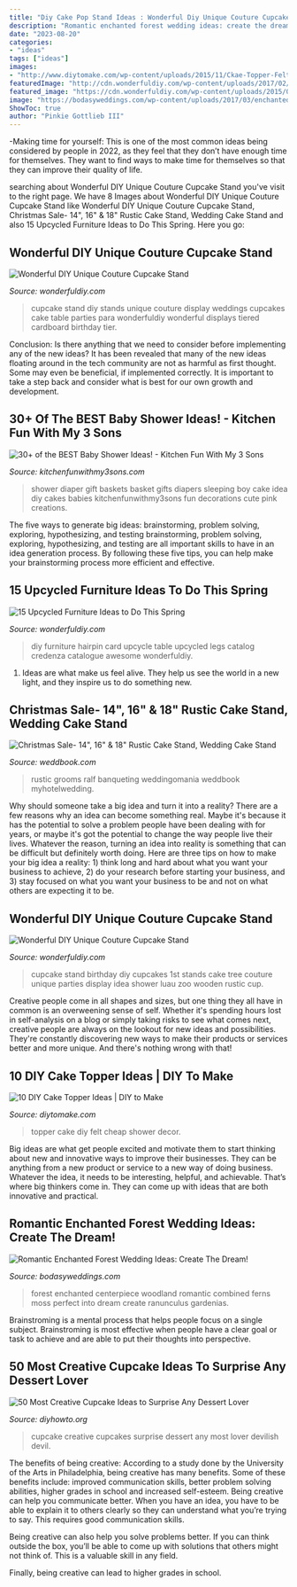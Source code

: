 ```yaml
---
title: "Diy Cake Pop Stand Ideas : Wonderful Diy Unique Couture Cupcake Stand"
description: "Romantic enchanted forest wedding ideas: create the dream!"
date: "2023-08-20"
categories:
- "ideas"
tags: ["ideas"]
images:
- "http://www.diytomake.com/wp-content/uploads/2015/11/Ckae-Topper-Felt.jpg"
featuredImage: "http://cdn.wonderfuldiy.com/wp-content/uploads/2017/02/Card-catalogue-credenza.jpg"
featured_image: "https://cdn.wonderfuldiy.com/wp-content/uploads/2015/04/Couture-Cupcake-Stand-4.jpg"
image: "https://bodasyweddings.com/wp-content/uploads/2017/03/enchanted-forest-centerpiece.jpg"
ShowToc: true
author: "Pinkie Gottlieb III"
---
```



-Making time for yourself: This is one of the most common ideas being considered by people in 2022, as they feel that they don’t have enough time for themselves. They want to find ways to make time for themselves so that they can improve their quality of life.

	

		
searching about Wonderful DIY Unique Couture Cupcake Stand you've visit to the right page. We have 8 Images about Wonderful DIY Unique Couture Cupcake Stand like Wonderful DIY Unique Couture Cupcake Stand, Christmas Sale- 14&quot;, 16&quot; &amp; 18&quot; Rustic Cake Stand, Wedding Cake Stand and also 15 Upcycled Furniture Ideas to Do This Spring. Here you go:
		
    
## Wonderful DIY Unique Couture Cupcake Stand

<img loading=lazy src="https://cdn.wonderfuldiy.com/wp-content/uploads/2015/04/Couture-Cupcake-Stand-4.jpg" onerror="this.onerror=null;this.src='https://tse1.mm.bing.net/th?id=OIP.14_7XjRssVlEpz1C2409YAHaMx&amp;pid=15.1';" alt="Wonderful DIY Unique Couture Cupcake Stand">

_Source: wonderfuldiy.com_

>cupcake stand diy stands unique couture display weddings cupcakes cake table parties para wonderfuldiy wonderful displays tiered cardboard birthday tier. 

	

Conclusion: Is there anything that we need to consider before implementing any of the new ideas?
It has been revealed that many of the new ideas floating around in the tech community are not as harmful as first thought. Some may even be beneficial, if implemented correctly. It is important to take a step back and consider what is best for our own growth and development.

    
## 30+ Of The BEST Baby Shower Ideas! - Kitchen Fun With My 3 Sons

<img loading=lazy src="https://kitchenfunwithmy3sons.com/wp-content/uploads/2016/06/the-best-baby-shower-ideas-diaper-cakes-food-gifts-26.jpg" onerror="this.onerror=null;this.src='https://tse1.mm.bing.net/th?id=OIP.p8vSlVnhsVhj1DLYC4RT9wAAAA&amp;pid=15.1';" alt="30+ of the BEST Baby Shower Ideas! - Kitchen Fun With My 3 Sons">

_Source: kitchenfunwithmy3sons.com_

>shower diaper gift baskets basket gifts diapers sleeping boy cake idea diy cakes babies kitchenfunwithmy3sons fun decorations cute pink creations. 

	

The five ways to generate big ideas: brainstorming, problem solving, exploring, hypothesizing, and testing
brainstorming, problem solving, exploring, hypothesizing, and testing are all important skills to have in an idea generation process. By following these five tips, you can help make your brainstorming process more efficient and effective.

    
## 15 Upcycled Furniture Ideas To Do This Spring

<img loading=lazy src="http://cdn.wonderfuldiy.com/wp-content/uploads/2017/02/Card-catalogue-credenza.jpg" onerror="this.onerror=null;this.src='https://tse2.mm.bing.net/th?id=OIP.XD4MMv9_MHKTc1Z_CMNJTgHaLG&amp;pid=15.1';" alt="15 Upcycled Furniture Ideas to Do This Spring">

_Source: wonderfuldiy.com_

>diy furniture hairpin card upcycle table upcycled legs catalog credenza catalogue awesome wonderfuldiy. 

	

1. Ideas are what make us feel alive. They help us see the world in a new light, and they inspire us to do something new.

    
## Christmas Sale- 14&quot;, 16&quot; &amp; 18&quot; Rustic Cake Stand, Wedding Cake Stand

<img loading=lazy src="http://s3.weddbook.me/t1/2/4/3/2431882/christmas-sale-14quot-16quot-18quot-rustic-cake-stand-wedding-cake-stand-wedding-cake-woodland-wedding-barn-wood-rustic-chic-wedding.jpg" onerror="this.onerror=null;this.src='https://tse2.mm.bing.net/th?id=OIP.YQDbWwGl7uEWkcQEN6FwYQHaLj&amp;pid=15.1';" alt="Christmas Sale- 14&quot;, 16&quot; &amp; 18&quot; Rustic Cake Stand, Wedding Cake Stand">

_Source: weddbook.com_

>rustic grooms ralf banqueting weddingomania weddbook myhotelwedding. 

	

Why should someone take a big idea and turn it into a reality?
There are a few reasons why an idea can become something real. Maybe it's because it has the potential to solve a problem people have been dealing with for years, or maybe it's got the potential to change the way people live their lives. Whatever the reason, turning an idea into reality is something that can be difficult but definitely worth doing. Here are three tips on how to make your big idea a reality: 1) think long and hard about what you want your business to achieve, 2) do your research before starting your business, and 3) stay focused on what you want your business to be and not on what others are expecting it to be.

    
## Wonderful DIY Unique Couture Cupcake Stand

<img loading=lazy src="https://cdn.wonderfuldiy.com/wp-content/uploads/2015/04/Couture-Cupcake-Stand-3.jpg" onerror="this.onerror=null;this.src='https://tse2.mm.bing.net/th?id=OIP.7RjfT5f3wwqyxr_Yl5wN-AHaK7&amp;pid=15.1';" alt="Wonderful DIY Unique Couture Cupcake Stand">

_Source: wonderfuldiy.com_

>cupcake stand birthday diy cupcakes 1st stands cake tree couture unique parties display idea shower luau zoo wooden rustic cup. 

	

Creative people come in all shapes and sizes, but one thing they all have in common is an overweening sense of self. Whether it's spending hours lost in self-analysis on a blog or simply taking risks to see what comes next, creative people are always on the lookout for new ideas and possibilities. They're constantly discovering new ways to make their products or services better and more unique. And there's nothing wrong with that!

    
## 10 DIY Cake Topper Ideas | DIY To Make

<img loading=lazy src="http://www.diytomake.com/wp-content/uploads/2015/11/Ckae-Topper-Felt.jpg" onerror="this.onerror=null;this.src='https://tse4.mm.bing.net/th?id=OIP.K3mwCwLJlZwzgahqPmQCXgHaLH&amp;pid=15.1';" alt="10 DIY Cake Topper Ideas | DIY to Make">

_Source: diytomake.com_

>topper cake diy felt cheap shower decor. 

	

Big ideas are what get people excited and motivate them to start thinking about new and innovative ways to improve their businesses. They can be anything from a new product or service to a new way of doing business. Whatever the idea, it needs to be interesting, helpful, and achievable. That’s where big thinkers come in. They can come up with ideas that are both innovative and practical.

    
## Romantic Enchanted Forest Wedding Ideas: Create The Dream!

<img loading=lazy src="https://bodasyweddings.com/wp-content/uploads/2017/03/enchanted-forest-centerpiece.jpg" onerror="this.onerror=null;this.src='https://tse2.mm.bing.net/th?id=OIP.Y5g7HHORx_Y-oMoevXVQpwHaLH&amp;pid=15.1';" alt="Romantic Enchanted Forest Wedding Ideas: Create The Dream!">

_Source: bodasyweddings.com_

>forest enchanted centerpiece woodland romantic combined ferns moss perfect into dream create ranunculus gardenias. 

	

Brainstroming is a mental process that helps people focus on a single subject. Brainstroming is most effective when people have a clear goal or task to achieve and are able to put their thoughts into perspective.

    
## 50 Most Creative Cupcake Ideas To Surprise Any Dessert Lover

<img loading=lazy src="http://www.diyhowto.org/wp-content/uploads/2015/12/DIYHowto-50-Most-Creative-Cupcake-Ideas-to-Surprise-Any-Dessert-Lover50-600x740.jpg" onerror="this.onerror=null;this.src='https://tse3.mm.bing.net/th?id=OIP.TsgtorDIye3QhQ-kFzFNPgHaJI&amp;pid=15.1';" alt="50 Most Creative Cupcake Ideas to Surprise Any Dessert Lover">

_Source: diyhowto.org_

>cupcake creative cupcakes surprise dessert any most lover devilish devil. 

	

The benefits of being creative:
According to a study done by the University of the Arts in Philadelphia, being creative has many benefits. Some of these benefits include: improved communication skills, better problem solving abilities, higher grades in school and increased self-esteem.
Being creative can help you communicate better. When you have an idea, you have to be able to explain it to others clearly so they can understand what you’re trying to say. This requires good communication skills.

Being creative can also help you solve problems better. If you can think outside the box, you’ll be able to come up with solutions that others might not think of. This is a valuable skill in any field.

Finally, being creative can lead to higher grades in school.

